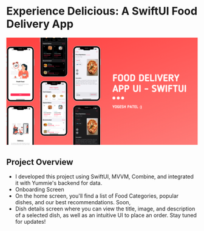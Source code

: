 # Experience Delicious: A SwiftUI Food Delivery App

![APP UI](foodui.png)

## Project Overview
- I developed this project using SwiftUI, MVVM, Combine, and integrated it with Yummie's backend for data.
- Onboarding Screen
- On the home screen, you'll find a list of Food Categories, popular dishes, and our best recommendations.
Soon, 
- Dish details screen where you can view the title, image, and description of a selected dish, as well as an intuitive UI to place an order. Stay tuned for updates!



